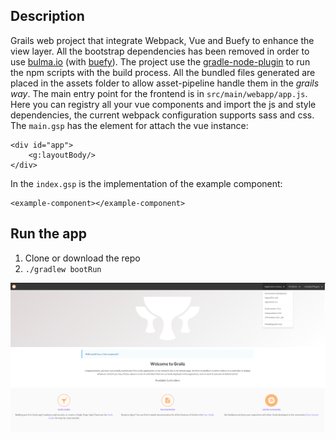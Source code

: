 ## Description

Grails web project that integrate Webpack, Vue and Buefy to enhance the view layer. All the bootstrap dependencies has been removed  in order to use [bulma.io](https://bulma.io/) (with [buefy](https://buefy.org)). The project use the [gradle-node-plugin](https://github.com/srs/gradle-node-plugin) to run the npm scripts with the build process. All the bundled files generated are placed in the assets folder to allow asset-pipeline handle them in the *grails way*.
The main entry point for the frontend is in `src/main/webapp/app.js`. Here you can registry all your vue components and import the js and style dependencies, the current webpack configuration supports sass and css. The `main.gsp` has the element for attach the vue instance:

```
<div id="app">
    <g:layoutBody/>
</div>
```
In the `index.gsp` is the implementation of the example component:

```
<example-component></example-component>
```

## Run the app

1. Clone or download the repo
2. `./gradlew bootRun` 

![screenshoot](https://github.com/richardvil/grails-vue/blob/master/screenshot.png)
